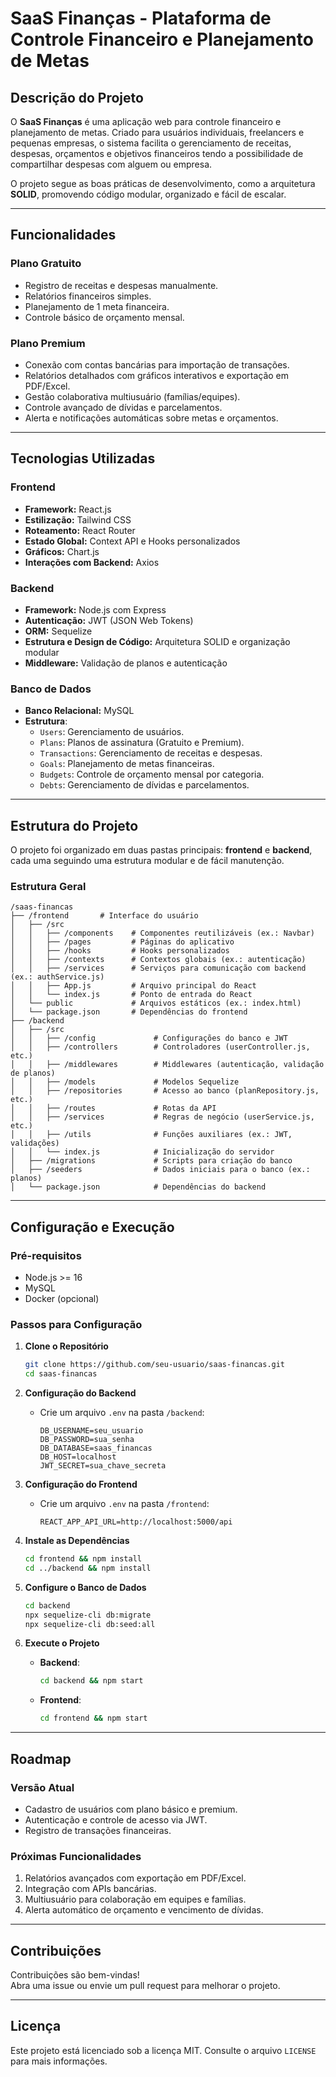 # SaaS Finanças - Plataforma de Controle Financeiro e Planejamento de Metas

## **Descrição do Projeto**

O **SaaS Finanças** é uma aplicação web para controle financeiro e planejamento de metas. Criado para usuários individuais, freelancers e pequenas empresas, o sistema facilita o gerenciamento de receitas, despesas, orçamentos e objetivos financeiros tendo a possibilidade de compartilhar despesas com alguem ou empresa.  

O projeto segue as boas práticas de desenvolvimento, como a arquitetura **SOLID**, promovendo código modular, organizado e fácil de escalar.

---

## **Funcionalidades**

### **Plano Gratuito**
- Registro de receitas e despesas manualmente.
- Relatórios financeiros simples.
- Planejamento de 1 meta financeira.
- Controle básico de orçamento mensal.

### **Plano Premium**
- Conexão com contas bancárias para importação de transações.
- Relatórios detalhados com gráficos interativos e exportação em PDF/Excel.
- Gestão colaborativa multiusuário (famílias/equipes).
- Controle avançado de dívidas e parcelamentos.
- Alerta e notificações automáticas sobre metas e orçamentos.

---

## **Tecnologias Utilizadas**

### **Frontend**
- **Framework:** React.js
- **Estilização:** Tailwind CSS
- **Roteamento:** React Router
- **Estado Global:** Context API e Hooks personalizados
- **Gráficos:** Chart.js
- **Interações com Backend:** Axios

### **Backend**
- **Framework:** Node.js com Express
- **Autenticação:** JWT (JSON Web Tokens)
- **ORM:** Sequelize
- **Estrutura e Design de Código:** Arquitetura SOLID e organização modular
- **Middleware:** Validação de planos e autenticação

### **Banco de Dados**
- **Banco Relacional:** MySQL
- **Estrutura**:
  - `Users`: Gerenciamento de usuários.
  - `Plans`: Planos de assinatura (Gratuito e Premium).
  - `Transactions`: Gerenciamento de receitas e despesas.
  - `Goals`: Planejamento de metas financeiras.
  - `Budgets`: Controle de orçamento mensal por categoria.
  - `Debts`: Gerenciamento de dívidas e parcelamentos.

---

## **Estrutura do Projeto**

O projeto foi organizado em duas pastas principais: **frontend** e **backend**, cada uma seguindo uma estrutura modular e de fácil manutenção.

### **Estrutura Geral**

```plaintext
/saas-financas
├── /frontend       # Interface do usuário
│   ├── /src
│   │   ├── /components    # Componentes reutilizáveis (ex.: Navbar)
│   │   ├── /pages         # Páginas do aplicativo
│   │   ├── /hooks         # Hooks personalizados
│   │   ├── /contexts      # Contextos globais (ex.: autenticação)
│   │   ├── /services      # Serviços para comunicação com backend (ex.: authService.js)
│   │   ├── App.js         # Arquivo principal do React
│   │   └── index.js       # Ponto de entrada do React
│   └── public             # Arquivos estáticos (ex.: index.html)
│   └── package.json       # Dependências do frontend
├── /backend
│   ├── /src
│   │   ├── /config             # Configurações do banco e JWT
│   │   ├── /controllers        # Controladores (userController.js, etc.)
│   │   ├── /middlewares        # Middlewares (autenticação, validação de planos)
│   │   ├── /models             # Modelos Sequelize
│   │   ├── /repositories       # Acesso ao banco (planRepository.js, etc.)
│   │   ├── /routes             # Rotas da API
│   │   ├── /services           # Regras de negócio (userService.js, etc.)
│   │   ├── /utils              # Funções auxiliares (ex.: JWT, validações)
│   │   └── index.js            # Inicialização do servidor
│   ├── /migrations             # Scripts para criação do banco
│   ├── /seeders                # Dados iniciais para o banco (ex.: planos)
│   └── package.json            # Dependências do backend
```

---

## **Configuração e Execução**

### **Pré-requisitos**
- Node.js >= 16
- MySQL
- Docker (opcional)

### **Passos para Configuração**

1. **Clone o Repositório**
   ```bash
   git clone https://github.com/seu-usuario/saas-financas.git
   cd saas-financas
   ```

2. **Configuração do Backend**
   - Crie um arquivo `.env` na pasta `/backend`:
     ```
     DB_USERNAME=seu_usuario
     DB_PASSWORD=sua_senha
     DB_DATABASE=saas_financas
     DB_HOST=localhost
     JWT_SECRET=sua_chave_secreta
     ```

3. **Configuração do Frontend**
   - Crie um arquivo `.env` na pasta `/frontend`:
     ```
     REACT_APP_API_URL=http://localhost:5000/api
     ```

4. **Instale as Dependências**
   ```bash
   cd frontend && npm install
   cd ../backend && npm install
   ```

5. **Configure o Banco de Dados**
   ```bash
   cd backend
   npx sequelize-cli db:migrate
   npx sequelize-cli db:seed:all
   ```

6. **Execute o Projeto**
   - **Backend**:
     ```bash
     cd backend && npm start
     ```
   - **Frontend**:
     ```bash
     cd frontend && npm start
     ```

---

## **Roadmap**

### **Versão Atual**
- Cadastro de usuários com plano básico e premium.
- Autenticação e controle de acesso via JWT.
- Registro de transações financeiras.

### **Próximas Funcionalidades**
1. Relatórios avançados com exportação em PDF/Excel.
2. Integração com APIs bancárias.
3. Multiusuário para colaboração em equipes e famílias.
4. Alerta automático de orçamento e vencimento de dívidas.

---

## **Contribuições**

Contribuições são bem-vindas!  
Abra uma issue ou envie um pull request para melhorar o projeto.

---

## **Licença**

Este projeto está licenciado sob a licença MIT. Consulte o arquivo `LICENSE` para mais informações.
